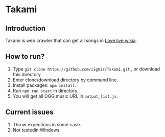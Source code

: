 # Takami

## Introduction

Takami is web crawler that can get all songs in [Love live wikia](https://love-live.wikia.com).

## How to run?

1. Type `git clone https://github.com/iigmir/Takami.git` , or download this directory.
2. Enter clone/download directory by command line.
3. Install packages: `npm install`.
4. Run `npm run start` in directory.
5. You will get all OGG music URL in `output_list.js`.

## Current issues

1. Throw expections in some case.
2. Not testedin Windows.